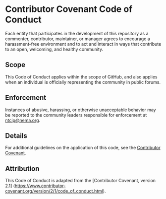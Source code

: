 
# Contributor Covenant Code of Conduct

Each entity that participates in the development of this repository as a commenter, contributor, maintainer, or manager agrees to encourage a harassment-free environment and to act and interact in ways that contribute to an open, welcoming, and healthy community.

## Scope

This Code of Conduct applies within the scope of GitHub, and also applies when an individual is officially representing the community in public forums.

## Enforcement

Instances of abusive, harassing, or otherwise unacceptable behavior may be
reported to the community leaders responsible for enforcement at ntcip@nema.org.

## Details
For additional guidelines on the application of this code, see the [Contributor Covenant](https://www.contributor-covenant.org).

## Attribution

This Code of Conduct is adapted from the [Contributor Covenant, version 2.1]
(https://www.contributor-covenant.org/version/2/1/code_of_conduct.html).
